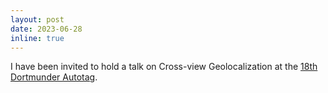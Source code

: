 ```yaml
---
layout: post
date: 2023-06-28
inline: true
---
```


I have been invited to hold a talk on Cross-view Geolocalization at the [18th Dortmunder Autotag](https://rst.etit.tu-dortmund.de/veranstaltungen-1/dortmunderautotag/18-dortmunderautotag/).
